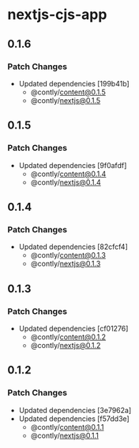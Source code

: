 # nextjs-cjs-app

## 0.1.6

### Patch Changes

- Updated dependencies [199b41b]
  - @contly/content@0.1.5
  - @contly/nextjs@0.1.5

## 0.1.5

### Patch Changes

- Updated dependencies [9f0afdf]
  - @contly/content@0.1.4
  - @contly/nextjs@0.1.4

## 0.1.4

### Patch Changes

- Updated dependencies [82cfcf4]
  - @contly/content@0.1.3
  - @contly/nextjs@0.1.3

## 0.1.3

### Patch Changes

- Updated dependencies [cf01276]
  - @contly/content@0.1.2
  - @contly/nextjs@0.1.2

## 0.1.2

### Patch Changes

- Updated dependencies [3e7962a]
- Updated dependencies [f57dd3e]
  - @contly/content@0.1.1
  - @contly/nextjs@0.1.1
